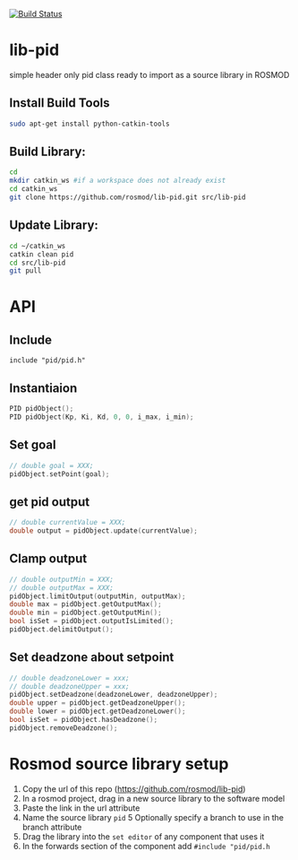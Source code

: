 [![Build Status](https://travis-ci.com/vanderbiltrobotics/lib-pid.svg?branch=master)](https://travis-ci.com/vanderbiltrobotics/lib-pid)
# lib-pid
simple header only pid class ready to import as a source library in ROSMOD


Install Build Tools
-------------------------

```bash
sudo apt-get install python-catkin-tools
```

Build Library:
-------------

```bash
cd
mkdir catkin_ws #if a workspace does not already exist
cd catkin_ws
git clone https://github.com/rosmod/lib-pid.git src/lib-pid
```

Update Library:
-----------------

```bash
cd ~/catkin_ws
catkin clean pid
cd src/lib-pid
git pull
```

# API

## Include

`include "pid/pid.h"`

## Instantiaion

```c++
PID pidObject();
PID pidObject(Kp, Ki, Kd, 0, 0, i_max, i_min);
```

## Set goal

```c++
// double goal = XXX;
pidObject.setPoint(goal);
```

## get pid output

```c++
// double currentValue = XXX;
double output = pidObject.update(currentValue);
```

## Clamp output

```c++
// double outputMin = XXX;
// double outputMax = XXX;
pidObject.limitOutput(outputMin, outputMax);
double max = pidObject.getOutputMax();
double min = pidObject.getOutputMin();
bool isSet = pidObject.outputIsLimited();
pidObject.delimitOutput();
```
## Set deadzone about setpoint

```c++
// double deadzoneLower = xxx;
// double deadzoneUpper = xxx;
pidObject.setDeadzone(deadzoneLower, deadzoneUpper);
double upper = pidObject.getDeadzoneUpper();
double lower = pidObject.getDeadzoneLower();
bool isSet = pidObject.hasDeadzone();
pidObject.removeDeadzone();
```

# Rosmod source library setup

1. Copy the url of this repo (https://github.com/rosmod/lib-pid)
2. In a rosmod project, drag in a new source library to the software model
3. Paste the link in the url attribute
4. Name the source library `pid`
5  Optionally specify a branch to use in the branch attribute
6. Drag the library into the `set editor` of any component that uses it
7. In the forwards section of the component add `#include "pid/pid.h`
